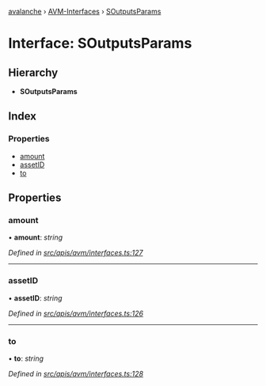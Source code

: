 [avalanche](../README.md) › [AVM-Interfaces](../modules/avm_interfaces.md) › [SOutputsParams](avm_interfaces.soutputsparams.md)

# Interface: SOutputsParams

## Hierarchy

* **SOutputsParams**

## Index

### Properties

* [amount](avm_interfaces.soutputsparams.md#amount)
* [assetID](avm_interfaces.soutputsparams.md#assetid)
* [to](avm_interfaces.soutputsparams.md#to)

## Properties

###  amount

• **amount**: *string*

*Defined in [src/apis/avm/interfaces.ts:127](https://github.com/ava-labs/avalanchejs/blob/5511161/src/apis/avm/interfaces.ts#L127)*

___

###  assetID

• **assetID**: *string*

*Defined in [src/apis/avm/interfaces.ts:126](https://github.com/ava-labs/avalanchejs/blob/5511161/src/apis/avm/interfaces.ts#L126)*

___

###  to

• **to**: *string*

*Defined in [src/apis/avm/interfaces.ts:128](https://github.com/ava-labs/avalanchejs/blob/5511161/src/apis/avm/interfaces.ts#L128)*

